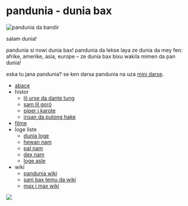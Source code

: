 pandunia - dunia bax
=====================

![](http://www.pandunia.info/bandir/bandir.png "pandunia da bandir")

salam dunia!

pandunia si nowi dunia bax! pandunia da lekse laya ze dunia da mey
fen: afrike, amerike, asia, europe – ze dunia bax bixu wakila mimen
da pan dunia!

eska tu jana pandunia? se ken darsa pandunia na uza [mini darse](mini_darse.html).


* [abace](abc.md)
* histor
  * [lil urse da dante tung](baru_dante.md)
  * [sam lil goró](3_lil_goro.md)
  * [piper i karote](piper_i_karot.md)
  * [insan da putong hake](putong_hake.md)
* [filme](filme.md)
* loge liste
  * [dunia loge](lekse/dunia_loge.html)
  * [hewan nam](lekse/hewan.html)
  * [pal nam](lekse/pal.html)
  * [dex nam](dex_nam.md)
  * [loge asle](loge_asle.md)
* wikí
  * [pandunia wikí](https://pandunia.wikia.com/wiki/Pandunia_Wiki)
  * [sani bax temu da wikí](http://eo.sani-bax.wikia.com/wiki/Kategorio:Sani_bax)
  * [max i max wikí](http://eo.pandunia.wikia.com/wiki/Ali_pandunia_wikia)



![](http://www.pandunia.info/kuvat/pandunia_ge_waterman.png)

